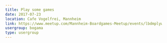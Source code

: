 ```yaml
---
title: Play some games
date: 2017-07-23
location: Cafe Vogelfrei, Mannheim
link: https://www.meetup.com/Mannheim-Boardgames-Meetup/events/lbdmplywkbfc/
usergroup: bogama
type: usergroup
---
```

